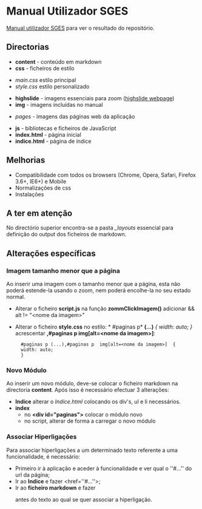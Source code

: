 # Manual Utilizador SGES

[Manual utilizador SGES](http://spms-sges.github.io/SGES_REPO/SGES_Manual_Utilizador/) para ver o resultado do repositório.

## Directorias

* **content** - conteúdo em markdown
* **css** - ficheiros de estilo
 - *main.css* estilo principal
 - *style.css* estilo personalizado
* **highslide** - imagens essenciais para zoom ([highslide webpage](http://highslide.com/))
* **img** - imagens incluidas no manual 
 - *pages* - imagens das páginas web da aplicação
* **js** - bibliotecas e ficheiros de JavaScript
* **index.html** - página inicial
* **indice.html** - página de indice

## Melhorias

* Compatibilidade com todos os browsers (Chrome, Opera, Safari, Firefox 3.6+, IE6+) e Mobile
* Normalizações de css
* Instalações

## A ter em atenção
No directório superior encontra-se a pasta *_layouts* essencial para definição do output dos ficheiros de markdown.

## Alterações específicas

### Imagem tamanho menor que a página
Ao inserir uma imagem com o tamanho menor que a página, esta não poderá estende-la usando o zoom, nem poderá encolhe-la no seu estado normal.
* Alterar o ficheiro **script.js** na função **zommClickImagem()** adicionar && alt != "\<nome da imagem\>"
* Alterar o ficheiro **style.css** no estilo:
      * #paginas p* **(...)** *{*
      *width: auto;*
      *}*
     acrescentar 
       **,#paginas p  img[alt=\<nome da imagem\>]**:
 
        #paginas p (...),#paginas p  img[alt=<nome da imagem>]  {
        width: auto;
        }
 
 ### Novo Módulo
 Ao inserir um novo módulo, deve-se colocar o ficheiro markdown na directoria **content**. 
 Após isso é necessário efectuar 3 alterações:
  * **Indice** alterar o *Indice.html* colocando os div's, ul e li necessários.
  * **index** 
    * no **\<div id="paginas">** colocar o módulo novo
    * no script, alterar de forma a carregar o novo módulo
    
### Associar Hiperligações
 Para associar hiperligações a um determinado texto referente a uma funcionalidade, é necessário:
  * Primeiro ir à aplicação e aceder à funcionalidade e ver qual o ''#...'' do url da página;
  * Ir ao **Indice** e fazer <href=''#...''>;
  * Ir ao **ficheiro markdown** e fazer <p id=#...> </p> antes do texto ao qual se quer associar a hiperligação.
